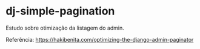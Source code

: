 # dj-simple-pagination

Estudo sobre otimização da listagem do admin.

Referência: https://hakibenita.com/optimizing-the-django-admin-paginator
